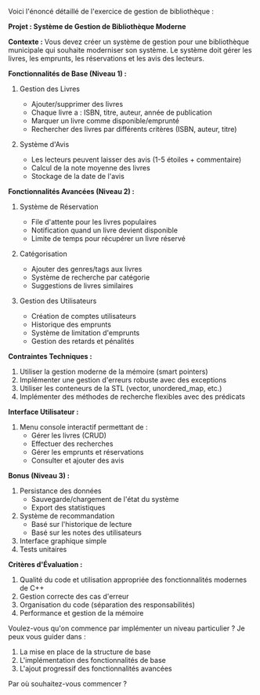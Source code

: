 Voici l'énoncé détaillé de l'exercice de gestion de bibliothèque :

**Projet : Système de Gestion de Bibliothèque Moderne**

**Contexte :**
Vous devez créer un système de gestion pour une bibliothèque municipale qui souhaite moderniser son système. Le système doit gérer les livres, les emprunts, les réservations et les avis des lecteurs.

**Fonctionnalités de Base (Niveau 1) :**
1. Gestion des Livres
   - Ajouter/supprimer des livres
   - Chaque livre a : ISBN, titre, auteur, année de publication
   - Marquer un livre comme disponible/emprunté
   - Rechercher des livres par différents critères (ISBN, auteur, titre)

2. Système d'Avis
   - Les lecteurs peuvent laisser des avis (1-5 étoiles + commentaire)
   - Calcul de la note moyenne des livres
   - Stockage de la date de l'avis

**Fonctionnalités Avancées (Niveau 2) :**
1. Système de Réservation
   - File d'attente pour les livres populaires
   - Notification quand un livre devient disponible
   - Limite de temps pour récupérer un livre réservé

2. Catégorisation
   - Ajouter des genres/tags aux livres
   - Système de recherche par catégorie
   - Suggestions de livres similaires

3. Gestion des Utilisateurs
   - Création de comptes utilisateurs
   - Historique des emprunts
   - Système de limitation d'emprunts
   - Gestion des retards et pénalités

**Contraintes Techniques :**
1. Utiliser la gestion moderne de la mémoire (smart pointers)
2. Implémenter une gestion d'erreurs robuste avec des exceptions
3. Utiliser les conteneurs de la STL (vector, unordered_map, etc.)
4. Implémenter des méthodes de recherche flexibles avec des prédicats

**Interface Utilisateur :**
1. Menu console interactif permettant de :
   - Gérer les livres (CRUD)
   - Effectuer des recherches
   - Gérer les emprunts et réservations
   - Consulter et ajouter des avis

**Bonus (Niveau 3) :**
1. Persistance des données
   - Sauvegarde/chargement de l'état du système
   - Export des statistiques
2. Système de recommandation
   - Basé sur l'historique de lecture
   - Basé sur les notes des utilisateurs
3. Interface graphique simple
4. Tests unitaires

**Critères d'Évaluation :**
1. Qualité du code et utilisation appropriée des fonctionnalités modernes de C++
2. Gestion correcte des cas d'erreur
3. Organisation du code (séparation des responsabilités)
4. Performance et gestion de la mémoire

Voulez-vous qu'on commence par implémenter un niveau particulier ? Je peux vous guider dans :
1. La mise en place de la structure de base
2. L'implémentation des fonctionnalités de base
3. L'ajout progressif des fonctionnalités avancées

Par où souhaitez-vous commencer ?